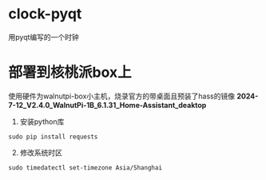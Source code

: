 # clock-pyqt
用pyqt编写的一个时钟


# 部署到核桃派box上
使用硬件为walnutpi-box小主机，烧录官方的带桌面且预装了hass的镜像 **2024-7-12_V2.4.0_WalnutPi-1B_6.1.31_Home-Assistant_deaktop**

1. 安装python库
```
sudo pip install requests
```
2. 修改系统时区
```
sudo timedatectl set-timezone Asia/Shanghai
```